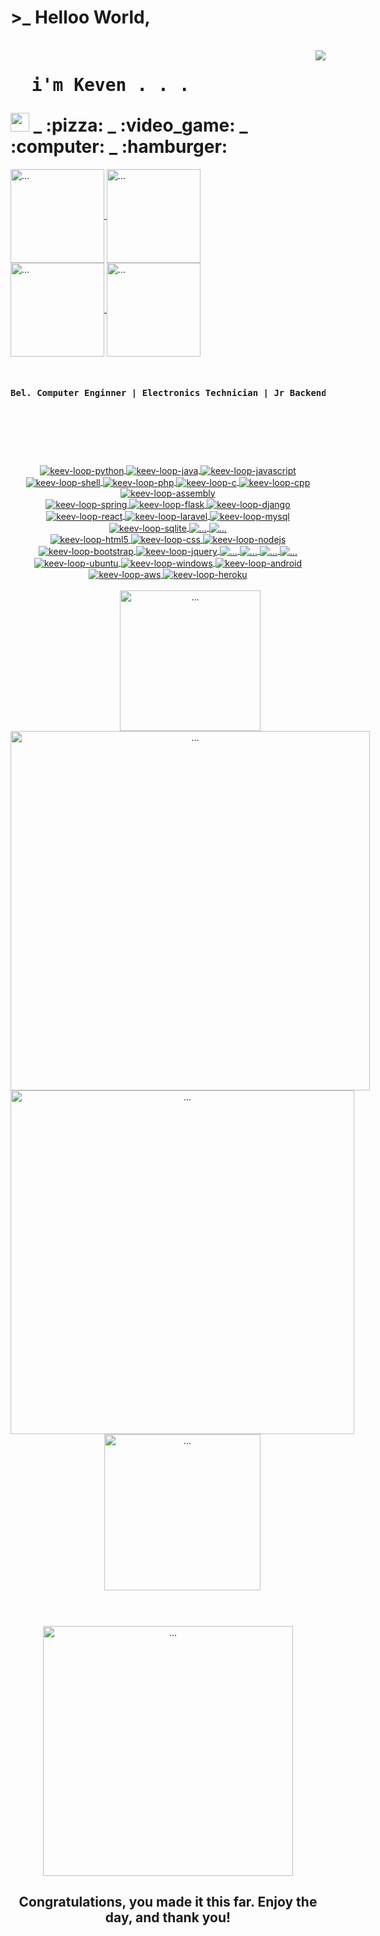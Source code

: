   <div align="center" style="display: inline-block"><h1>>_ Helloo World,</h1></div>
<div style="display: inline-block">
  <br>
  <img align="right" src="https://i.giphy.com/media/RbDKaczqWovIugyJmW/giphy.webp">
  <h1><pre class="tab">  i'm Keven . . .</pre><img src="https://raw.githubusercontent.com/MartinHeinz/MartinHeinz/master/wave.gif" width="30px"> _ :pizza: _ :video_game: _ :computer: _ :hamburger: </h1>
  
</div>

<a href="https://github.com/keev-loop">
  <img align="center" alt="..." src="https://img.shields.io/badge/GitHub-100000?style=for-the-badge&logo=github&logoColor=white" width="150px">
</a> 
<a href="https://steamcommunity.com/id/keev-loop">
  <img align="center" alt="..." src="https://img.shields.io/badge/Steam-000000?style=for-the-badge&logo=steam&logoColor=white" width="150px">
</a>
<br>
<a href="https://dev.to/keev_loop">
  <img align="center" alt="..." src="https://img.shields.io/badge/dev.to-0A0A0A?style=for-the-badge&logo=dev.to&logoColor=white" width="150px">
</a>
<a href="https://www.linkedin.com/in/keven-lopes-silva">
  <img align="center" alt="..." src="https://img.shields.io/badge/LinkedIn-0077B5?style=for-the-badge&logo=linkedin&logoColor=white" width="150px">
</a>

<br>
<br>
<pre><h4>Bel. Computer Enginner | Electronics Technician | Jr Backend Developer | Frontend Student | DevOps Student | Newbie Hackerman</h4></pre>
<br>

  #

<br>

  <div align="center" style="display: inline-block">
    <a href="https://www.python.org/">
      <img align="center" alt="keev-loop-python" src="https://img.shields.io/badge/Python-3776AB?style=for-the-badge&logo=python&logoColor=white">
    </a>
    <a href="https://www.w3schools.com/java/">
      <img align="center" alt="keev-loop-java" src="https://img.shields.io/badge/Java-ED8B00?style=for-the-badge&logo=java&logoColor=white">
    </a>
    <a href="https://www.javascript.com/">
      <img align="center" alt="keev-loop-javascript" src="https://img.shields.io/badge/JavaScript-F7DF1E?style=for-the-badge&logo=javascript&logoColor=white">
    </a>
    <a href="#">
      <img align="center" alt="keev-loop-shell" src="https://img.shields.io/badge/Shell_Script-121011?style=for-the-badge&logo=gnu-bash&logoColor=white">
    </a>
    <a href="https://www.php.net/">
      <img align="center" alt="keev-loop-php" src="https://img.shields.io/badge/PHP-777BB4?style=for-the-badge&logo=php&logoColor=white">
    </a>
    <a href="https://www.learn-c.org/">
      <img align="center" alt="keev-loop-c" src="https://img.shields.io/badge/C-00599C?style=for-the-badge&logo=c&logoColor=white">
    </a>
    <a href="https://www.w3schools.com/CPP/">
      <img align="center" alt="keev-loop-cpp" src="https://img.shields.io/badge/C%2B%2B-00599C?style=for-the-badge&logo=c%2B%2B&logoColor=white">
    </a>
    <a href="#">
      <img align="center" alt="keev-loop-assembly" src="https://img.shields.io/badge/assembly-000000?style=for-the-badge&logo=assembly&logoColor=white">
    </a>
  </div>

<br>
    
   <div align="center" style="display: inline-block">
    <a href="https://spring.io/">
      <img align="center" alt="keev-loop-spring" src="https://img.shields.io/badge/Spring-6DB33F?style=for-the-badge&logo=spring&logoColor=white">
    </a>
    <a href="https://flask.palletsprojects.com/">
      <img align="center" alt="keev-loop-flask" src="https://img.shields.io/badge/Flask-000000?style=for-the-badge&logo=flask&logoColor=white">
    </a>
    <a href="https://www.djangoproject.com/">
      <img align="center" alt="keev-loop-django" src="https://img.shields.io/badge/Django-092E20?style=for-the-badge&logo=django&logoColor=white">
    </a>
    <a href="https://reactjs.org/">
      <img align="center" alt="keev-loop-react" src="https://img.shields.io/badge/React-20232A?style=for-the-badge&logo=react&logoColor=61DAFB">
    </a>
    <a href="https://laravel.com/">
      <img align="center" alt="keev-loop-laravel" src="https://img.shields.io/badge/Laravel-FF2D20?style=for-the-badge&logo=laravel&logoColor=white">
    </a>
    <a href="https://www.mysql.com/">
      <img align="center" alt="keev-loop-mysql" src="https://img.shields.io/badge/MySQL-00000F?style=for-the-badge&logo=mysql&logoColor=white">
    </a>
    <a href="https://www.sqlite.org/">
      <img align="center" alt="keev-loop-sqlite" src="https://img.shields.io/badge/SQLite-07405E?style=for-the-badge&logo=sqlite&logoColor=white">
    </a>
    <a href="https://quarkus.io/">
	    <img align="center" alt="..." src="https://img.shields.io/badge/-Quarkus-000000?style=for-the-badge&logo=quarkus&logoColor=white">
    </a>
    <a href="https://fastapi.tiangolo.com/">
      <img align="center" alt="..." src="https://img.shields.io/badge/-FastAPI-009485?style=for-the-badge&logo=fastapi&logoColor=white">
    </a>
  </div>
  
  <br>
  
  <div align="center" style="display: inline-block">
    <a href="https://www.w3schools.com/html/">
      <img align="center" alt="keev-loop-html5" src="https://img.shields.io/badge/HTML5-E34F26?style=for-the-badge&logo=html5&logoColor=white">
    </a>
    <a href="https://www.w3schools.com/css/">
      <img align="center" alt="keev-loop-css" src="https://img.shields.io/badge/CSS-239120?&style=for-the-badge&logo=css3&logoColor=white">
    </a>
    <a href="https://nodejs.org/">
      <img align="center" alt="keev-loop-nodejs" src="https://img.shields.io/badge/Node.js-43853D?style=for-the-badge&logo=node.js&logoColor=white">
    </a>
    <a href="https://getbootstrap.com/">
      <img align="center" alt="keev-loop-bootstrap" src="https://img.shields.io/badge/Bootstrap-563D7C?style=for-the-badge&logo=bootstrap&logoColor=white">
    </a>
    <a href="https://jquery.com/">
      <img align="center" alt="keev-loop-jquery" src="https://img.shields.io/badge/jQuery-0769AD?style=for-the-badge&logo=jquery&logoColor=white">
    </a>
    <a href="https://insomnia.rest/">
      <img align="center" alt="..." src="https://img.shields.io/badge/-Insomnia-663399?style=for-the-badge&logo=insomnia&logoColor=white">
    </a>
    <a href="https://www.apachefriends.org">
      <img align="center" alt="..." src="https://img.shields.io/badge/-Xampp-E34F26?style=for-the-badge&logo=xampp&logoColor=white">
    </a>
    <a href="https://wordpress.com/">
      <img align="center" alt="..." src="https://img.shields.io/badge/-Wordpress-117ac9?style=for-the-badge&logo=wordpress&logoColor=white">
    </a>
    <a href="https://jupyter.org/">
      <img align="center" alt="..." src="https://img.shields.io/badge/-Jupyter-E46E2E?style=for-the-badge&logo=jupyter&logoColor=white">
    </a>
  </div> 
  
  <br>
  
  <div align="center" style="display: inline-block">
    <a href="https://ubuntu.com/">
      <img align="center" alt="keev-loop-ubuntu" src="https://img.shields.io/badge/Ubuntu-E95420?style=for-the-badge&logo=ubuntu&logoColor=white">
    </a>
    <a href="https://www.microsoft.com/windows/">
      <img align="center" alt="keev-loop-windows" src="https://img.shields.io/badge/Windows-0078D6?style=for-the-badge&logo=windows&logoColor=white">
    </a>
    <a href="https://www.android.com/">
      <img align="center" alt="keev-loop-android" src="https://img.shields.io/badge/Android-3DDC84?style=for-the-badge&logo=android&logoColor=white">
    </a>
    <a href="https://aws.amazon.com/">
      <img align="center" alt="keev-loop-aws" src="https://img.shields.io/badge/Amazon_AWS-232F3E?style=for-the-badge&logo=amazon-aws&logoColor=white">
    </a>
    <a href="https://www.heroku.com/">
      <img align="center" alt="keev-loop-heroku" src="https://img.shields.io/badge/Heroku-430098?style=for-the-badge&logo=heroku&logoColor=white">
    </a>
  </div> 
  
  <br>

<div align="center" style="display: inline-block">
  <br>
  <img align="center" alt="..." src="https://c.tenor.com/Dq8nm__4of0AAAAC/gimme-code-gimme.gif" width="225px">
  <img align="center" alt="..." src="https://github-readme-stats.vercel.app/api?username=keev-loop&show_icons=true&theme=tokyonight" height="auto" width="575px">
</div>
<div align="center" style="display: inline-block">
  <img align="center" alt="..." src="https://github-readme-stats.vercel.app/api/top-langs/?username=keev-loop&theme=tokyonight&layout=compact" height="auto" width="550px">
  <img align="center" alt="..." src="https://i.giphy.com/media/VTtANKl0beDFQRLDTh/giphy.webp" width="250px"> 
</div>

<br>

#

<br>
<div align="center" style="display: inline-block">
  <img align="center" alt="..." src="https://i.giphy.com/media/4lpctAAV9Azpm/giphy.webp" height="auto" width="400px">
  <h2>Congratulations, you made it this far. Enjoy the day, and thank you!</h2>
</div>
<br>
